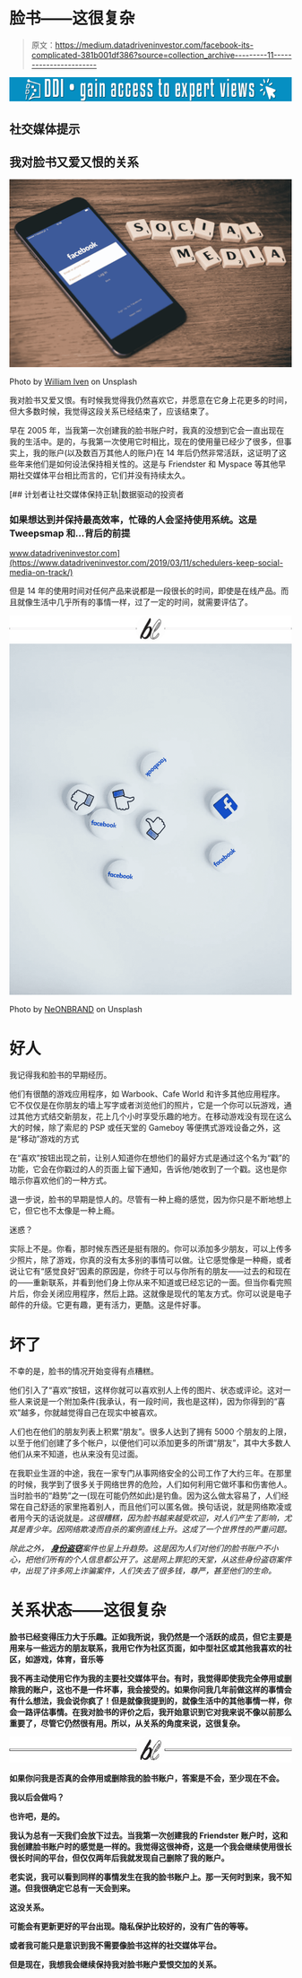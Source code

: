 # 脸书——这很复杂

> 原文：<https://medium.datadriveninvestor.com/facebook-its-complicated-381b001df386?source=collection_archive---------11----------------------->

[![](img/7b76d4a4a951050c773eb0a7390ee5b9.png)](http://www.track.datadriveninvestor.com/1B9E)

## 社交媒体提示

## 我对脸书又爱又恨的关系

![](img/1761d485d27bfc28b5592e007550b83d.png)

Photo by [William Iven](https://unsplash.com/@firmbee) on Unsplash

我对脸书又爱又恨。有时候我觉得我仍然喜欢它，并愿意在它身上花更多的时间，但大多数时候，我觉得这段关系已经结束了，应该结束了。

早在 2005 年，当我第一次创建我的脸书账户时，我真的没想到它会一直出现在我的生活中。是的，与我第一次使用它时相比，现在的使用量已经少了很多，但事实上，我的账户(以及数百万其他人的账户)在 14 年后仍然非常活跃，这证明了这些年来他们是如何设法保持相关性的。这是与 Friendster 和 Myspace 等其他早期社交媒体平台相比而言的，它们并没有持续太久。

[](https://www.datadriveninvestor.com/2019/03/11/schedulers-keep-social-media-on-track/) [## 计划者让社交媒体保持正轨|数据驱动的投资者

### 如果想达到并保持最高效率，忙碌的人会坚持使用系统。这是 Tweepsmap 和…背后的前提

www.datadriveninvestor.com](https://www.datadriveninvestor.com/2019/03/11/schedulers-keep-social-media-on-track/) 

但是 14 年的使用时间对任何产品来说都是一段很长的时间，即使是在线产品。而且就像生活中几乎所有的事情一样，过了一定的时间，就需要评估了。

![](img/78df51b033749f73b78571cada18b134.png)![](img/2d7af81c7aec5ecf7a7d07332c33daa3.png)

Photo by [NeONBRAND](https://unsplash.com/@neonbrand) on Unsplash

# **好人**

我记得我和脸书的早期经历。

他们有很酷的游戏应用程序，如 Warbook、Cafe World 和许多其他应用程序。它不仅仅是在你朋友的墙上写字或者浏览他们的照片，它是一个你可以玩游戏，通过其他方式结交新朋友，花上几个小时享受乐趣的地方。在移动游戏没有现在这么大的时候，除了索尼的 PSP 或任天堂的 Gameboy 等便携式游戏设备之外，这是“移动”游戏的方式

在“喜欢”按钮出现之前，让别人知道你在想他们的最好方式是通过这个名为“戳”的功能，它会在你戳过的人的页面上留下通知，告诉他/她收到了一个戳。这也是你暗示你喜欢他们的一种方式。

退一步说，脸书的早期是惊人的。尽管有一种上瘾的感觉，因为你只是不断地想上它，但它也不太像是一种上瘾。

迷惑？

实际上不是。你看，那时候东西还是挺有限的。你可以添加多少朋友，可以上传多少照片，除了游戏，你真的没有太多别的事情可以做。让它感觉像是一种瘾，或者说让它有“感觉良好”因素的原因是，你终于可以与你所有的朋友——过去的和现在的——重新联系，并看到他们身上你从来不知道或已经忘记的一面。但当你看完照片后，你会关闭应用程序，然后上路。这就像是现代的笔友方式。你可以说是电子邮件的升级。它更有趣，更有活力，更酷。这是件好事。

# **坏了**

不幸的是，脸书的情况开始变得有点糟糕。

他们引入了“喜欢”按钮，这样你就可以喜欢别人上传的图片、状态或评论。这对一些人来说是一个附加条件(我承认，有一段时间，我也是这样)，因为你得到的“喜欢”越多，你就越觉得自己在现实中被喜欢。

人们也在他们的朋友列表上积累“朋友”。很多人达到了拥有 5000 个朋友的上限，以至于他们创建了多个帐户，以便他们可以添加更多的所谓“朋友”，其中大多数人他们从来不知道，也从来没有见过面。

在我职业生涯的中途，我在一家专门从事网络安全的公司工作了大约三年。在那里的时候，我学到了很多关于网络世界的危险，人们如何利用它做坏事和伤害他人。当时脸书的“趋势”之一(现在可能仍然如此)是钓鱼。因为这么做太容易了，人们经常在自己舒适的家里拖着别人，而且他们可以匿名做。换句话说，就是网络欺凌或者用今天的话说就是[](https://www.stopbullying.gov/cyberbullying/what-is-it/index.html)*。这很糟糕，因为脸书越来越受欢迎，对人们产生了影响，尤其是青少年。因网络欺凌而自杀的案例直线上升。这成了一个世界性的严重问题。*

*除此之外， [***身份盗窃***](https://www.investopedia.com/terms/i/identitytheft.asp)*案件也呈上升趋势。这是因为人们对他们的脸书账户不小心，把他们所有的个人信息都公开了。这是网上罪犯的天堂，从这些身份盗窃案件中，出现了许多网上诈骗案件，人们失去了很多钱，尊严，甚至他们的生命。**

# **关系状态——这很复杂**

**脸书已经变得压力大于乐趣。正如我所说，我仍然是一个活跃的成员，但它主要是用来与一些远方的朋友联系，我用它作为社区页面，如中型社区或其他我喜欢的社区，如游戏，体育，音乐等**

**我不再主动使用它作为我的主要社交媒体平台。有时，我觉得即使我完全停用或删除我的账户，这也不是一件坏事，我会接受的。如果你问我几年前做这样的事情会有什么想法，我会说你疯了！但是就像我提到的，就像生活中的其他事情一样，你会一路评估事情。在我对脸书的评价之后，我开始意识到它对我来说不像以前那么重要了，尽管它仍然很有用。所以，从关系的角度来说，这很复杂。**

**![](img/81cd31f34bed95410f3c098f346537bb.png)**

**如果你问我是否真的会停用或删除我的脸书账户，答案是不会，至少现在不会。**

**我以后会做吗？**

**也许吧，是的。**

**我认为总有一天我们会放下过去。当我第一次创建我的 Friendster 账户时，这和我创建脸书账户时的感觉是一样的。我觉得这很神奇，这是一个我会继续使用很长很长时间的平台，但仅仅两年后我就发现自己删除了我的账户。**

**老实说，我可以看到同样的事情发生在我的脸书账户上。那一天何时到来，我不知道。但我很确定它总有一天会到来。**

**这没关系。**

**可能会有更新更好的平台出现。隐私保护比较好的，没有广告的等等。**

**或者我可能只是意识到我不需要像脸书这样的社交媒体平台。**

**但是现在，我想我会继续保持我对脸书账户爱恨交加的关系。**